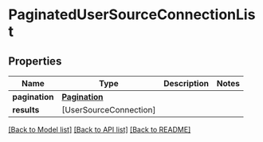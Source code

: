 # PaginatedUserSourceConnectionList

## Properties
Name | Type | Description | Notes
------------ | ------------- | ------------- | -------------
**pagination** | [**Pagination**](Pagination.md) |  | 
**results** | [UserSourceConnection] |  | 

[[Back to Model list]](../README.md#documentation-for-models) [[Back to API list]](../README.md#documentation-for-api-endpoints) [[Back to README]](../README.md)


